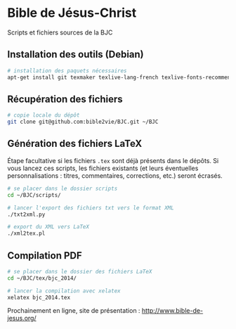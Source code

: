 Bible de Jésus-Christ
===

Scripts et fichiers sources de la BJC

## Installation des outils (Debian)

```bash
# installation des paquets nécessaires
apt-get install git texmaker texlive-lang-french texlive-fonts-recommended texlive-xetex
```

## Récupération des fichiers

```bash
# copie locale du dépôt
git clone git@github.com:bible2vie/BJC.git ~/BJC
```

## Génération des fichiers LaTeX

Étape facultative si les fichiers `.tex` sont déjà présents dans le dépôts. Si vous lancez ces scripts, les fichiers existants (et leurs éventuelles personnalisations : titres, commentaires, corrections, etc.) seront écrasés.

```bash
# se placer dans le dossier scripts
cd ~/BJC/scripts/

# lancer l'export des fichiers txt vers le format XML
./txt2xml.py

# export du XML vers LaTeX
./xml2tex.pl
```

## Compilation PDF

```bash
# se placer dans le dossier des fichiers LaTeX
cd ~/BJC/tex/bjc_2014/

# lancer la compilation avec xelatex
xelatex bjc_2014.tex
```
Prochainement en ligne, site de présentation : http://www.bible-de-jesus.org/
